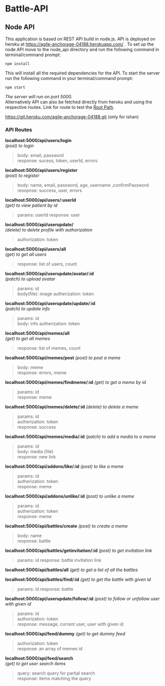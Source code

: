 # Battle-API

## Node API

This application is based on REST API build in node.js. API is deployed on heroku at https://agile-anchorage-04188.herokuapp.com/ . To set up the node API move to the node_api directory and run the following command in terminal/command prompt:

```
npm install
```

This will install all the required dependencies for the API. To start the server run the following command in your terminal/command prompt:

```
npm start
```

_The server will run on port 5000._  
Alternatively API can also be fetched directly from heroku and using the respective routes. Link for route to test the [Root Path](https://agile-anchorage-04188.herokuapp.com).

https://git.heroku.com/agile-anchorage-04188.git (only for ishan)

### API Routes

**localhost:5000/api/users/login**  
_(post) to login_

> body: email, password  
> response: sucess, token, userId, errors

**localhost:5000/api/users/register**  
_(post) to register_

> body: name, email, password, age, username ,confirmPassword  
>  resopnse: success, user, errors

**localhost:5000/api/users/:userId**  
_(get) to view patient by id_

> params: userId
> response: user

**localhost:5000/api/userupdate/**  
_(delete) to delete profile with authorization_

> authorization: token

**localhost:5000/api/users/all**  
_(get) to get all users_

> response: list of users, count

**localhost:5000/api/userupdate/avatar/:id**  
_(patch) to upload avatar_

> params: id  
> body(file): image
> autherization: token

**localhost:5000/api/userupdate/update/:id**  
_(patch) to update info_

> params: id  
> body: info
> autherization: token

**localhost:5000/api/memes/all**  
_(get) to get all memes_

> response: list of memes, count

**localhost:5000/api/memes/post**
_(post) to post a meme_

> body: meme  
>  response: errors, meme

**localhost:5000/api/memes/findmeme/:id**
_(get) to get a meme by id_

> params: id  
> response: meme

**localhost:5000/api/memes/delete/:id**
_(delete) to delete a meme_

> params: id  
> autherization: token  
> response: success

**localhost:5000/api/memes/media/:id**
_(patch) to add a media to a meme_

> params: id  
> body: media (file)  
> response: new link

**localhost:5000/api/addons/like/:id**
_(post) to like a meme_

> params: id  
> autherization: token  
> response: meme

**localhost:5000/api/addons/unlike/:id**
_(post) to unlike a meme_

> params: id  
> autherization: token  
> response: meme

**localhost:5000/api/battles/create**
_(post) to create a meme_

> body: name  
> response: battle

**localhost:5000/api/battles/getinvitation/:id**
_(post) to get invitation link_

> params: id
> response: battle invitation link

**localhost:5000/api/battles/all**
_(get) to get a list of all the battles_

**localhost:5000/api/battles/find/:id**
_(get) to get the battle with given id_

> params: id
> response: battle

**localhost:5000/api/userupdate/follow/:id**
_(post) to follow or unfollow user with given id_

> params: id  
> authorization: token  
> response: message, current user, user with given id

**localhost:5000/api/feed/dummy**
_(get) to get dummy feed_

> authorization: token  
> response: an array of memes id

**localhost:5000/api/feed/search**  
_(get) to get user search items_

> query: search query for partial search  
> response: items matching the query
